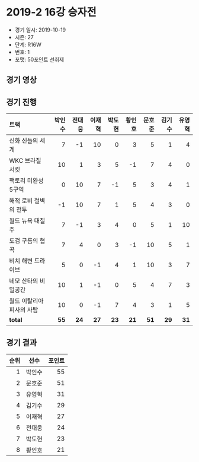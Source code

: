 # 2019-2 16강 승자전

- 경기 일시: 2019-10-19
- 시즌: 27
- 단계: R16W
- 번호: 1
- 포맷: 50포인트 선취제





## 경기 영상
## 경기 진행

| 트랙 | 박인수 | 전대웅 | 이재혁 | 박도현 | 황인호 | 문호준 | 김기수 | 유영혁 |
|:---|---:|---:|---:|---:|---:|---:|---:|---:|
| 신화 신들의 세계 | 7 | -1 | 10 | 0 | 3 | 5 | 1 | 4 |
| WKC 브라질 서킷 | 10 | 1 | 3 | 5 | -1 | 7 | 4 | 0 |
| 팩토리 미완성 5구역 | 0 | 10 | 7 | -1 | 5 | 3 | 4 | 1 |
| 해적 로비 절벽의 전투 | -1 | 10 | 7 | 1 | 5 | 4 | 3 | 0 |
| 월드 뉴욕 대질주 | 7 | -1 | 3 | 4 | 0 | 5 | 1 | 10 |
| 도검 구름의 협곡 | 7 | 4 | 0 | 3 | -1 | 10 | 5 | 1 |
| 비치 해변 드라이브 | 5 | 0 | -1 | 4 | 1 | 10 | 3 | 7 |
| 네모 산타의 비밀공간 | 10 | 1 | -1 | 0 | 5 | 4 | 7 | 3 |
| 월드 이탈리아 피사의 사탑 | 10 | 0 | -1 | 7 | 4 | 3 | 1 | 5 |
| __total__ | __55__ | __24__ | __27__ | __23__ | __21__ | __51__ | __29__ | __31__ |




## 경기 결과

| 순위 | 선수 | 포인트 |
|---:|:---:|---:|
| 1 | 박인수 | 55 |
| 2 | 문호준 | 51 |
| 3 | 유영혁 | 31 |
| 4 | 김기수 | 29 |
| 5 | 이재혁 | 27 |
| 6 | 전대웅 | 24 |
| 7 | 박도현 | 23 |
| 8 | 황인호 | 21 |

